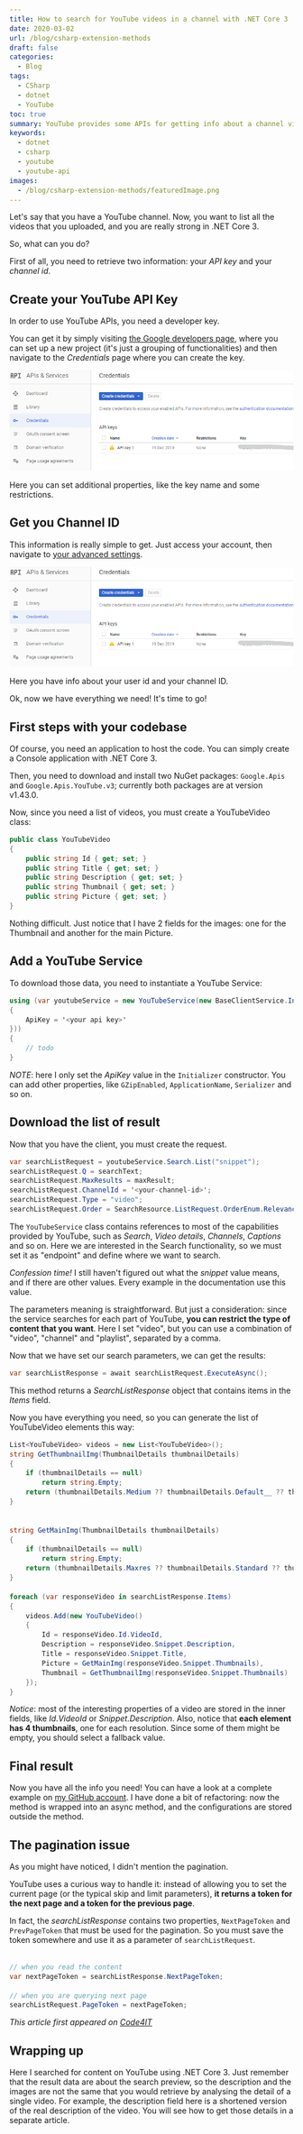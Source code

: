 ```yaml
---
title: How to search for YouTube videos in a channel with .NET Core 3
date: 2020-03-02
url: /blog/csharp-extension-methods
draft: false
categories:
  - Blog
tags:
  - CSharp
  - dotnet
  - YouTube
toc: true
summary: YouTube provides some APIs for getting info about a channel videos. But they also provide .NET libraries to achieve the same result with C#. Let's have a try!
keywords:
  - dotnet
  - csharp
  - youtube
  - youtube-api
images:
  - /blog/csharp-extension-methods/featuredImage.png
---
```


Let's say that you have a YouTube channel. Now, you want to list all the videos that you uploaded, and you are really strong in .NET Core 3.

So, what can you do?

First of all, you need to retrieve two information: your _API key_ and your _channel id_.

## Create your YouTube API Key

In order to use YouTube APIs, you need a developer key.

You can get it by simply visiting [the Google developers page](https://console.developers.google.com/getting-started "Google developer console page"), where you can set up a new project (it's just a grouping of functionalities) and then navigate to the _Credentials_ page where you can create the key.

![Credentials page for getting API keys](./Credential-page.png "How to get API keys")

Here you can set additional properties, like the key name and some restrictions.

## Get you Channel ID

This information is really simple to get. Just access your account, then navigate to [your advanced settings](https://www.youtube.com/account_advanced "YouTube advanced settings page").

![YouTube channel settings](./Credential-page.png "How to get YouTube channel ID")

Here you have info about your user id and your channel ID.

Ok, now we have everything we need! It's time to go!

## First steps with your codebase

Of course, you need an application to host the code. You can simply create a Console application with .NET Core 3.

Then, you need to download and install two NuGet packages: `Google.Apis` and `Google.Apis.YouTube.v3`; currently both packages are at version v1.43.0.

Now, since you need a list of videos, you must create a YouTubeVideo class:

```cs
public class YouTubeVideo
{
    public string Id { get; set; }
    public string Title { get; set; }
    public string Description { get; set; }
    public string Thumbnail { get; set; }
    public string Picture { get; set; }
}
```

Nothing difficult. Just notice that I have 2 fields for the images: one for the Thumbnail and another for the main Picture.

## Add a YouTube Service

To download those data, you need to instantiate a YouTube Service:

```cs
using (var youtubeService = new YouTubeService(new BaseClientService.Initializer()
{
    ApiKey = '<your api key>'
}))
{
    // todo
}
```

_NOTE_: here I only set the _ApiKey_ value in the `Initializer` constructor. You can add other properties, like `GZipEnabled`, `ApplicationName`, `Serializer` and so on.

## Download the list of result

Now that you have the client, you must create the request.

```cs
var searchListRequest = youtubeService.Search.List("snippet");
searchListRequest.Q = searchText;
searchListRequest.MaxResults = maxResult;
searchListRequest.ChannelId = '<your-channel-id>';
searchListRequest.Type = "video";
searchListRequest.Order = SearchResource.ListRequest.OrderEnum.Relevance;
```

The `YouTubeService` class contains references to most of the capabilities provided by YouTube, such as _Search_, _Video details_, _Channels_, _Captions_ and so on. Here we are interested in the Search functionality, so we must set it as "endpoint" and define where we want to search.

_Confession time!_ I still haven't figured out what the _snippet_ value means, and if there are other values. Every example in the documentation use this value.

The parameters meaning is straightforward. But just a consideration: since the service searches for each part of YouTube, **you can restrict the type of content that you want**. Here I set "video", but you can use a combination of "video", "channel" and "playlist", separated by a comma.

Now that we have set our search parameters, we can get the results:

```cs
var searchListResponse = await searchListRequest.ExecuteAsync();
```

This method returns a _SearchListResponse_ object that contains items in the _Items_ field.

Now you have everything you need, so you can generate the list of YouTubeVideo elements this way:

```cs
List<YouTubeVideo> videos = new List<YouTubeVideo>();
string GetThumbnailImg(ThumbnailDetails thumbnailDetails)
{
    if (thumbnailDetails == null)
        return string.Empty;
    return (thumbnailDetails.Medium ?? thumbnailDetails.Default__ ?? thumbnailDetails.High)?.Url;
}


string GetMainImg(ThumbnailDetails thumbnailDetails)
{
    if (thumbnailDetails == null)
        return string.Empty;
    return (thumbnailDetails.Maxres ?? thumbnailDetails.Standard ?? thumbnailDetails.High)?.Url;
}

foreach (var responseVideo in searchListResponse.Items)
{
    videos.Add(new YouTubeVideo()
    {
        Id = responseVideo.Id.VideoId,
        Description = responseVideo.Snippet.Description,
        Title = responseVideo.Snippet.Title,
        Picture = GetMainImg(responseVideo.Snippet.Thumbnails),
        Thumbnail = GetThumbnailImg(responseVideo.Snippet.Thumbnails)
    });
}
```

_Notice_: most of the interesting properties of a video are stored in the inner fields, like _Id.VideoId_ or _Snippet.Description_. Also, notice that **each element has 4 thumbnails**, one for each resolution. Since some of them might be empty, you should select a fallback value.

## Final result

Now you have all the info you need! You can have a look at a complete example on [my GitHub account](https://github.com/code4it-dev/youtube-search "GitHub repository for this article"). I have done a bit of refactoring: now the method is wrapped into an async method, and the configurations are stored outside the method.

## The pagination issue

As you might have noticed, I didn't mention the pagination.

YouTube uses a curious way to handle it: instead of allowing you to set the current page (or the typical skip and limit parameters), **it returns a token for the next page and a token for the previous page**.

In fact, the _searchListResponse_ contains two properties, `NextPageToken` and `PrevPageToken` that must be used for the pagination. So you must save the token somewhere and use it as a parameter of `searchListRequest`.

```cs

// when you read the content
var nextPageToken = searchListResponse.NextPageToken;

// when you are querying next page
searchListRequest.PageToken = nextPageToken;
```

_This article first appeared on [Code4IT](https://www.code4it.dev/)_

## Wrapping up

Here I searched for content on YouTube using .NET Core 3.
Just remember that the result data are about the search preview, so the description and the images are not the same that you would retrieve by analysing the detail of a single video. For example, the description field here is a shortened version of the real description of the video. You will see how to get those details in a separate article.

